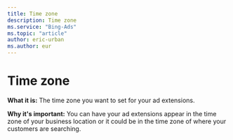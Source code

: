 ```yaml
---
title: Time zone
description: Time zone
ms.service: "Bing-Ads"
ms.topic: "article"
author: eric-urban
ms.author: eur
---
```


# Time zone

**What it is:** The time zone you want to set for your ad extensions.

**Why it's important:** You can have your ad extensions appear in the time zone of your business location or it could be in the time zone of where your customers are searching.


